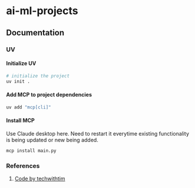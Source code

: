# ai-ml-projects

## Documentation

### UV
#### Initialize UV

```bash
# initialize the project
uv init .
```

#### Add MCP to project dependencies

```bash
uv add "mcp[cli]"
```

#### Install MCP 

Use Claude desktop here. Need to restart it everytime existing functionality is being updated or new being added.
```bash
mcp install main.py
```

### References
1. [Code by techwithtim](https://github.com/techwithtim/PythonMCPServer)
